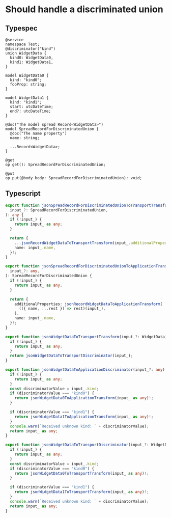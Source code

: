 # Should handle a discriminated union

## Typespec

```tsp
@service
namespace Test;
@discriminator("kind")
union WidgetData {
  kind0: WidgetData0,
  kind1: WidgetData1,
}

model WidgetData0 {
  kind: "kind0";
  fooProp: string;
}

model WidgetData1 {
  kind: "kind1";
  start: utcDateTime;
  end?: utcDateTime;
}

@doc("The model spread Record<WidgetData>")
model SpreadRecordForDiscriminatedUnion {
  @doc("The name property")
  name: string;

  ...Record<WidgetData>;
}

@get
op get(): SpreadRecordForDiscriminatedUnion;

@put
op put(@body body: SpreadRecordForDiscriminatedUnion): void;
```

## Typescript

```ts src/models/serializers.ts function jsonSpreadRecordForDiscriminatedUnionToTransportTransform
export function jsonSpreadRecordForDiscriminatedUnionToTransportTransform(
  input_?: SpreadRecordForDiscriminatedUnion,
): any {
  if (!input_) {
    return input_ as any;
  }

  return {
    ...jsonRecordWidgetDataToTransportTransform(input_.additionalProperties),
    name: input_.name,
  }!;
}
```

```ts src/models/serializers.ts function jsonSpreadRecordForDiscriminatedUnionToApplicationTransform
export function jsonSpreadRecordForDiscriminatedUnionToApplicationTransform(
  input_?: any,
): SpreadRecordForDiscriminatedUnion {
  if (!input_) {
    return input_ as any;
  }

  return {
    additionalProperties: jsonRecordWidgetDataToApplicationTransform(
      (({ name, ...rest }) => rest)(input_),
    ),
    name: input_.name,
  }!;
}
```

```ts src/models/serializers.ts function jsonWidgetDataToTransportTransform
export function jsonWidgetDataToTransportTransform(input_?: WidgetData): any {
  if (!input_) {
    return input_ as any;
  }
  return jsonWidgetDataToTransportDiscriminator(input_);
}
```

```ts src/models/serializers.ts function jsonWidgetDataToApplicationDiscriminator
export function jsonWidgetDataToApplicationDiscriminator(input_?: any): WidgetData {
  if (!input_) {
    return input_ as any;
  }
  const discriminatorValue = input_.kind;
  if (discriminatorValue === "kind0") {
    return jsonWidgetData0ToApplicationTransform(input_ as any)!;
  }

  if (discriminatorValue === "kind1") {
    return jsonWidgetData1ToApplicationTransform(input_ as any)!;
  }
  console.warn(`Received unknown kind: ` + discriminatorValue);
  return input_ as any;
}
```

```ts src/models/serializers.ts function jsonWidgetDataToTransportDiscriminator
export function jsonWidgetDataToTransportDiscriminator(input_?: WidgetData): any {
  if (!input_) {
    return input_ as any;
  }
  const discriminatorValue = input_.kind;
  if (discriminatorValue === "kind0") {
    return jsonWidgetData0ToTransportTransform(input_ as any)!;
  }

  if (discriminatorValue === "kind1") {
    return jsonWidgetData1ToTransportTransform(input_ as any)!;
  }
  console.warn(`Received unknown kind: ` + discriminatorValue);
  return input_ as any;
}
```
